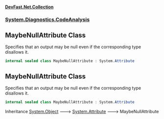 #### [DevFast.Net.Collection](index.md 'index')
### [System.Diagnostics.CodeAnalysis](System.Diagnostics.CodeAnalysis.md 'System.Diagnostics.CodeAnalysis')

## MaybeNullAttribute Class

Specifies that an output may be null even if the corresponding type disallows it.

```csharp
internal sealed class MaybeNullAttribute : System.Attribute
```

## MaybeNullAttribute Class

Specifies that an output may be null even if the corresponding type disallows it.

```csharp
internal sealed class MaybeNullAttribute : System.Attribute
```

Inheritance [System.Object](https://docs.microsoft.com/en-us/dotnet/api/System.Object 'System.Object') &#129106; [System.Attribute](https://docs.microsoft.com/en-us/dotnet/api/System.Attribute 'System.Attribute') &#129106; MaybeNullAttribute